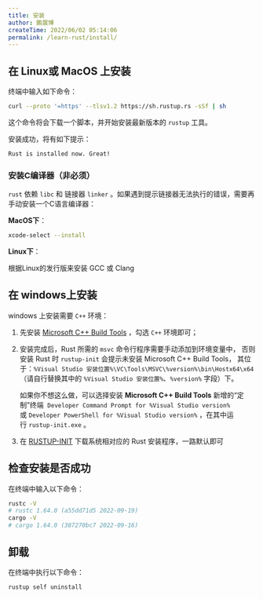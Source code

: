 ```yaml
---
title: 安装
author: 鹏展博
createTime: 2022/06/02 05:14:06
permalink: /learn-rust/install/
---
```


## 在 Linux或 MacOS 上安装

终端中输入如下命令：

```sh
curl --proto '=https' --tlsv1.2 https://sh.rustup.rs -sSf | sh
```

这个命令将会下载一个脚本，并开始安装最新版本的 `rustup` 工具。

安装成功，将有如下提示：

```sh
Rust is installed now. Great!
```

### 安装C编译器（非必须）

`rust` 依赖 `libc` 和 链接器 `linker` 。如果遇到提示链接器无法执行的错误，需要再手动安装一个C语言编译器：

**MacOS下**：

```sh
xcode-select --install
```

**Linux下**：

根据Linux的发行版来安装 GCC 或 Clang

## 在 windows上安装

windows 上安装需要 `C++` 环境：

1. 先安装 [Microsoft C++ Build Tools](https://visualstudio.microsoft.com/zh-hans/visual-cpp-build-tools/) ，勾选 `C++` 环境即可；
2. 安装完成后，Rust 所需的 `msvc` 命令行程序需要手动添加到环境变量中，
  否则安装 Rust 时 `rustup-init` 会提示未安装 Microsoft C++ Build Tools，
  其位于：`%Visual Studio 安装位置%\VC\Tools\MSVC\%version%\bin\Hostx64\x64`（请自行替换其中的 `%Visual Studio 安装位置%`、`%version%` 字段）下。

   如果你不想这么做，可以选择安装 **Microsoft C++ Build Tools** 新增的“定制”终端
    `Developer Command Prompt for %Visual Studio version%` 或 `Developer PowerShell for %Visual Studio version%` ，在其中运行 `rustup-init.exe` 。
3. 在 [RUSTUP-INIT](https://www.rust-lang.org/learn/get-started) 下载系统相对应的 Rust 安装程序，一路默认即可

## 检查安装是否成功

在终端中输入以下命令：

```bash
rustc -V
# rustc 1.64.0 (a55dd71d5 2022-09-19)
cargo -V
# cargo 1.64.0 (387270bc7 2022-09-16)
```

## 卸载

在终端中执行以下命令：

```sh
rustup self uninstall
```
